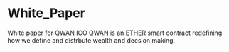 # White_Paper
White paper for QWAN ICO
QWAN is an ETHER smart contract redefining how we define and distrbute wealth and decsion making.
